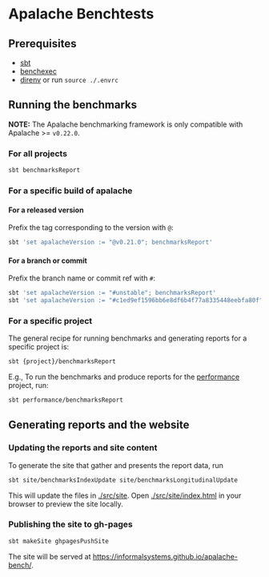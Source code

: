 # Apalache Benchtests

## Prerequisites

- [sbt](https://www.scala-sbt.org/1.x/docs/Setup.html)
- [benchexec](https://github.com/sosy-lab/benchexec/blob/main/doc/INSTALL.md)
- [direnv](https://direnv.net/) or run `source ./.envrc`

## Running the benchmarks

**NOTE:** The Apalache benchmarking framework is only compatible with Apalache
\>= `v0.22.0`.

### For all projects

``` sh
sbt benchmarksReport
```

### For a specific build of apalache

#### For a released version

Prefix the tag corresponding to the version with `@`:

``` sh
sbt 'set apalacheVersion := "@v0.21.0"; benchmarksReport'
```

#### For a branch or commit

Prefix the branch name or commit ref with `#`:

``` sh
sbt 'set apalacheVersion := "#unstable"; benchmarksReport'
sbt 'set apalacheVersion := "#c1ed9ef1596bb6e8df6b4f77a8335448eebfa80f"; benchmarksReport'
```

### For a specific project

The general recipe for running benchmarks and generating reports for a specific project is:

``` sh
sbt {project}/benchmarksReport
```

E.g., To run the benchmarks and produce reports for the [performance](./performance)
project, run:

``` sh
sbt performance/benchmarksReport
```

## Generating reports and the website

### Updating the reports and site content

To generate the site that gather and presents the report data, run

``` sh
sbt site/benchmarksIndexUpdate site/benchmarksLongitudinalUpdate
```

This will update the files in [./src/site](./src/site). Open
[./src/site/index.html](./src/site/index.html) in your browser to preview the
site locally.

### Publishing the site to gh-pages

``` sh
sbt makeSite ghpagesPushSite
```

The site will be served at <https://informalsystems.github.io/apalache-bench/>.
